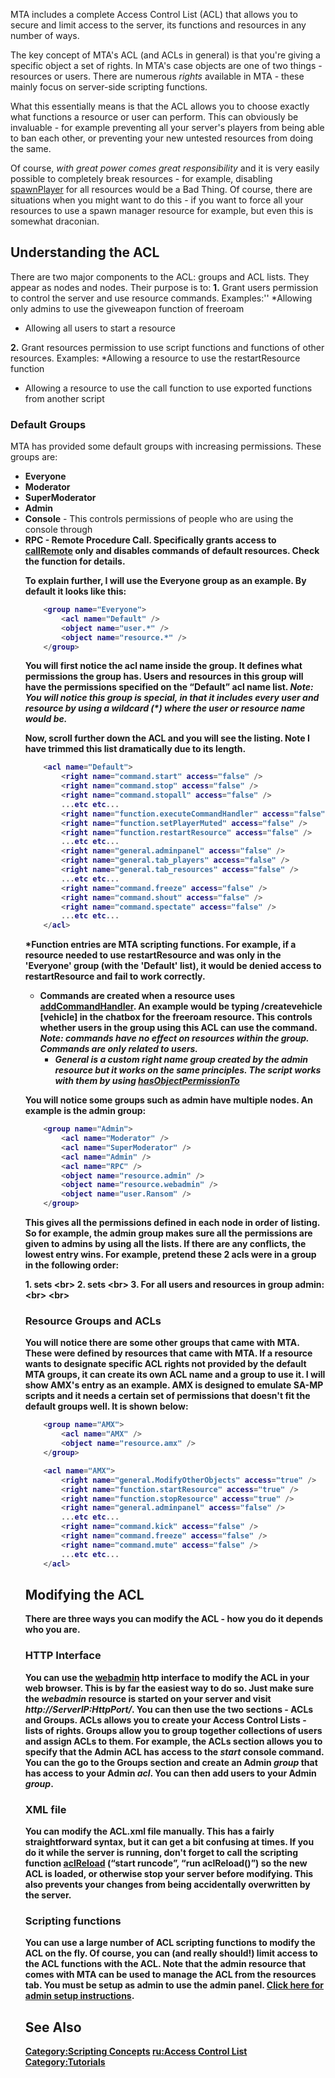 MTA includes a complete Access Control List (ACL) that allows you to secure and limit access to the server, its functions and resources in any number of ways.

The key concept of MTA's ACL (and ACLs in general) is that you're giving a specific object a set of rights. In MTA's case objects are one of two things - resources or users. There are numerous *rights* available in MTA - these mainly focus on server-side scripting functions.

What this essentially means is that the ACL allows you to choose exactly what functions a resource or user can perform. This can obviously be invaluable - for example preventing all your server's players from being able to ban each other, or preventing your new untested resources from doing the same.

Of course, *with great power comes great responsibility* and it is very easily possible to completely break resources - for example, disabling [spawnPlayer](/spawnPlayer.md "wikilink") for all resources would be a Bad Thing. Of course, there are situations when you might want to do this - if you want to force all your resources to use a spawn manager resource for example, but even this is somewhat draconian.

Understanding the ACL
---------------------

There are two major components to the ACL: groups and ACL lists. They appear as **<group name="">** nodes and **<acl name="" />** nodes. Their purpose is to:
**1.** Grant users permission to control the server and use resource commands. Examples:''
\*Allowing only admins to use the giveweapon function of freeroam

-   Allowing all users to start a resource

**2.** Grant resources permission to use script functions and functions of other resources. Examples:
\*Allowing a resource to use the restartResource function

-   Allowing a resource to use the call function to use exported functions from another script

### Default Groups

MTA has provided some default groups with increasing permissions. These groups are:

-   **Everyone**
-   **Moderator**
-   **SuperModerator**
-   **Admin**
-   **Console** - This controls permissions of people who are using the console through **<object name="user.Console" />**
-   **RPC** - Remote Procedure Call. Specifically grants access to [callRemote](/callRemote.md "wikilink") only and disables commands of default resources. Check the function for details.

To explain further, I will use the Everyone group as an example. By default it looks like this:

``` lua
    <group name="Everyone">
        <acl name="Default" />
        <object name="user.*" />
        <object name="resource.*" />
    </group>
```

You will first notice the acl name inside the group. It defines what permissions the group has. Users and resources in this group will have the permissions specified on the “Default” acl name list. *Note: You will notice this group is special, in that it includes every user and resource by using a **wildcard (\*)** where the user or resource name would be.*

Now, scroll further down the ACL and you will see the **<acl name="Default" />** listing. Note I have trimmed this list dramatically due to its length.

``` lua
    <acl name="Default">
        <right name="command.start" access="false" />
        <right name="command.stop" access="false" />
        <right name="command.stopall" access="false" />
        ...etc etc...
        <right name="function.executeCommandHandler" access="false" />
        <right name="function.setPlayerMuted" access="false" />
        <right name="function.restartResource" access="false" />
        ...etc etc...
        <right name="general.adminpanel" access="false" />
        <right name="general.tab_players" access="false" />
        <right name="general.tab_resources" access="false" />
        ...etc etc...
        <right name="command.freeze" access="false" />
        <right name="command.shout" access="false" />
        <right name="command.spectate" access="false" />
        ...etc etc...
    </acl>
```

\***Function** entries are MTA scripting functions. For example, if a resource needed to use restartResource and was only in the 'Everyone' group (with the 'Default' list), it would be denied access to restartResource and fail to work correctly.

-   **Commands** are created when a resource uses [addCommandHandler](/addCommandHandler.md "wikilink"). An example would be typing **/createvehicle \[vehicle\]** in the chatbox for the freeroam resource. This controls whether users in the group using this ACL can use the command. *Note: commands have no effect on resources within the group. Commands are only related to users.*
    -   *General is a custom right name group created by the admin resource but it works on the same principles. The script works with them by using [hasObjectPermissionTo](/hasObjectPermissionTo.md "wikilink")*

You will notice some groups such as admin have multiple **<acl name="" />** nodes. An example is the admin group:

``` lua
    <group name="Admin">
        <acl name="Moderator" />
        <acl name="SuperModerator" />
        <acl name="Admin" />
        <acl name="RPC" />
        <object name="resource.admin" />
        <object name="resource.webadmin" />
        <object name="user.Ransom" />
    </group>
```

This gives all the permissions defined in each **<acl name="" />** node in order of listing. So for example, the admin group makes sure all the permissions are given to admins by using all the lists. If there are any conflicts, the lowest entry wins. For example, pretend these 2 acls were in a group in the following order:

**1.** **<acl name="Default">** sets <right name="general.ModifyOtherObjects" access="false" /> <br\> **2.** **<acl name="Admin">** sets <right name="general.ModifyOtherObjects" access="true" /> <br\> **3.** For all users and resources in group admin: <right name="general.ModifyOtherObjects" access="true" /><br\> <br\>

### Resource Groups and ACLs

You will notice there are some other groups that came with MTA. These were defined by resources that came with MTA. If a resource wants to designate specific ACL rights not provided by the default MTA groups, it can create its own ACL name and a group to use it. I will show AMX's entry as an example. AMX is designed to emulate SA-MP scripts and it needs a certain set of permissions that doesn't fit the default groups well. It is shown below:

``` lua
    <group name="AMX">
        <acl name="AMX" />
        <object name="resource.amx" />
    </group>

    <acl name="AMX">
        <right name="general.ModifyOtherObjects" access="true" />
        <right name="function.startResource" access="true" />
        <right name="function.stopResource" access="true" />
        <right name="general.adminpanel" access="false" />
        ...etc etc...
        <right name="command.kick" access="false" />
        <right name="command.freeze" access="false" />
        <right name="command.mute" access="false" />
        ...etc etc...
    </acl>
```

Modifying the ACL
-----------------

There are three ways you can modify the ACL - how you do it depends who you are.

### HTTP Interface

You can use the [webadmin](/Resource/webadmin.md "wikilink") http interface to modify the ACL in your web browser. This is by far the easiest way to do so. Just make sure the *webadmin* resource is started on your server and visit *http://ServerIP:HttpPort/*. You can then use the two sections - ACLs and Groups. ACLs allows you to create your Access Control Lists - lists of rights. Groups allow you to group together collections of users and assign ACLs to them. For example, the ACLs section allows you to specify that the Admin ACL has access to the *start* console command. You can the go to the Groups section and create an Admin *group* that has access to your Admin *acl*. You can then add users to your Admin *group*.

### XML file

You can modify the ACL.xml file manually. This has a fairly straightforward syntax, but it can get a bit confusing at times. If you do it while the server is running, don't forget to call the scripting function [aclReload](/aclReload.md "wikilink") (“start runcode”, “run aclReload()”) so the new ACL is loaded, or otherwise stop your server before modifying. This also prevents your changes from being accidentally overwritten by the server.

### Scripting functions

You can use a large number of ACL scripting functions to modify the ACL on the fly. Of course, you can (and really should!) limit access to the ACL functions with the ACL. Note that the **admin resource** that comes with MTA can be used to manage the ACL from the resources tab. You must be setup as admin to use the admin panel. [Click here for admin setup instructions](http://wiki.multitheftauto.com/wiki/Admin).

See Also
--------

[Category:Scripting Concepts](/Category:Scripting_Concepts.md "wikilink") [ru:Access Control List](/ru:Access_Control_List.md "wikilink") [Category:Tutorials](/Category:Tutorials.md "wikilink")
